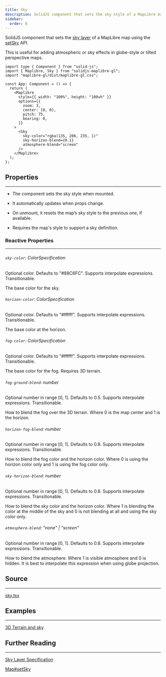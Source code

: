 ```yaml
---
title: Sky
description: SolidJS component that sets the sky style of a MapLibre map.
sidebar:
  order: 8
---
```


SolidJS component that sets the [sky layer](https://maplibre.org/maplibre-style-spec/layers/#sky) of a MapLibre map using the [setSky](https://maplibre.org/maplibre-gl-js/docs/API/classes/Map/#setsky) API.

This is useful for adding atmospheric or sky effects in globe-style or tilted perspective maps.

```tsx
import type { Component } from "solid-js";
import { Maplibre, Sky } from "solidjs-maplibre-gl";
import "maplibre-gl/dist/maplibre-gl.css";

const App: Component = () => {
  return (
    <Maplibre
      style={{ width: "100%", height: "100vh" }}
      options={{
        zoom: 3,
        center: [0, 0],
        pitch: 75,
        bearing: 0,
      }}
    >
      <Sky
        sky-color="rgba(135, 206, 235, 1)"
        sky-horizon-blend={0.1}
        atmosphere-blend="screen"
      />
    </Maplibre>
  );
};
```

## Properties

---

- The component sets the sky style when mounted.

- It automatically updates when props change.

- On unmount, it resets the map’s sky style to the previous one, if available.

- Requires the map's style to support a sky definition.

### Reactive Properties

---

###### `sky-color`: ColorSpecification

Optional color. Defaults to "#88C6FC". Supports interpolate expressions. Transitionable.

The base color for the sky.

###### `horizon-color`: ColorSpecification

Optional color. Defaults to "#ffffff". Supports interpolate expressions. Transitionable.

The base color at the horizon.

###### `fog-color`: ColorSpecification

Optional color. Defaults to "#ffffff". Supports interpolate expressions. Transitionable.

The base color for the fog. Requires 3D terrain.

###### `fog-ground-blend`: number

Optional number in range [0, 1]. Defaults to 0.5. Supports interpolate expressions. Transitionable.

How to blend the fog over the 3D terrain. Where 0 is the map center and 1 is the horizon.

###### `horizon-fog-blend`: number

Optional number in range [0, 1]. Defaults to 0.8. Supports interpolate expressions. Transitionable.

How to blend the fog color and the horizon color. Where 0 is using the horizon color only and 1 is using the fog color only.

###### `sky-horizon-blend`: number

Optional number in range [0, 1]. Defaults to 0.8. Supports interpolate expressions. Transitionable.

How to blend the sky color and the horizon color. Where 1 is blending the color at the middle of the sky and 0 is not blending at all and using the sky color only.

###### `atmosphere-blend`: "none" | "screen"

Optional number in range [0, 1]. Defaults to 0.8. Supports interpolate expressions. Transitionable.

How to blend the atmosphere. Where 1 is visible atmosphere and 0 is hidden. It is best to interpolate this expression when using globe projection.

## Source

---

[sky.tsx](https://github.com/cliffordkleinsr/solidjs-maplibre-gl/blob/main/packages/map/src/sky.tsx)

## Examples

---

[3D Terrain and sky](../../guides/examples/3d-terrain)

## Further Reading

---

[Sky Layer Specification](https://maplibre.org/maplibre-style-spec/layers/#sky)

[Map#setSky](https://maplibre.org/maplibre-gl-js/docs/API/classes/Map/#setsky)
